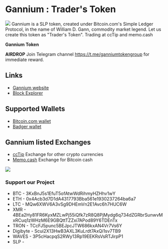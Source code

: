 # Gannium : Trader's Token
![](http://tokens.bitcoin.com/32/aa30ea2fe349d0ea7abd0fbf4dbd2df7ec5b9384b5574120d8d52c0f7dfb65ca.png)
Gannium is a SLP token, created under Bitcoin.com's Simple Ledger Protocol, in the name of William D. Gann, commodity market legend. Let us create this token as "Trader's Token". Trading at ccTip and memo.cash

**Gannium Token** 

**AIRDROP** Join Telegram channel https://t.me/ganniumtokengroup for immediate reward. 

## Links

- [Gannium website](https://gannium.decentra.co.in/)
- [Block Explorer](https://explorer.bitcoin.com/bch/token/aa30ea2fe349d0ea7abd0fbf4dbd2df7ec5b9384b5574120d8d52c0f7dfb65ca)

## Supported Wallets

- [Bitcoin.com wallet](https://play.google.com/store/search?q=bitcoin.com)
- [Badger wallet](https://play.google.com/store/apps/details?id=com.badgermobile)


## Gannium listed Exchanges

- [ccTip](https://cctip.io) Exchange for other crypto currencies
- [Memo.cash](https://memo.cash) Exchange for Bitcoin cash

![](http://wildbird.decentra.co.in/img/ledgerwallet.jpg)


### Support our Project
- BTC - 3KxBnJ5s1EfuT5ofAtwWdRihmyHZHhv1wY
- ETH - 0x4Acb3d7D1dA4317793Bba561e1930237264ba6a7
- LTC - MQw6XWV6A3vSg9DHEmVn2E1Avc6h7HUC6W
- XMR - 4BEa2Hy81FR6KyxMZLwPj55iQfk7zR8Q8PjMydg6q734dZGRbrSunwvMxRCuq1zWHzM6E9GBQttTZZxi7APod89Y6TDEnTx
- TRON - TCcFJ5punc5BEJpcJTW686kxAN4Vr7Vs6Y
- Digibyte - Scui2X13HwB3AXL3KuLrdt7AxQi1sv7TB9
- WAVES - 3P5cHacpqS2RWy13Rp19EEKRsVsRTJirpP1
- SLP - 
